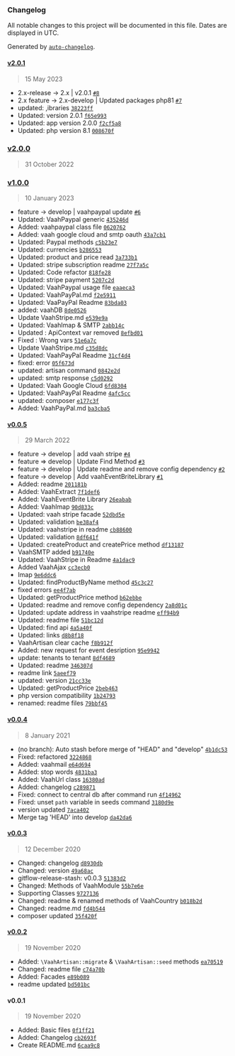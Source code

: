 ### Changelog

All notable changes to this project will be documented in this file. Dates are displayed in UTC.

Generated by [`auto-changelog`](https://github.com/CookPete/auto-changelog).

#### [v2.0.1](https://github.com/webreinvent/vaahextend/compare/v2.0.0...v2.0.1)

> 15 May 2023

- 2.x-release -&gt; 2.x | v2.0.1 [`#8`](https://github.com/webreinvent/vaahextend/pull/8)
- 2.x feature -&gt; 2.x-develop | Updated packages php81 [`#7`](https://github.com/webreinvent/vaahextend/pull/7)
- updated: ,ibraries [`38223ff`](https://github.com/webreinvent/vaahextend/commit/38223ff3fe5693b160d444e75c471399d11e74aa)
- Updated: version 2.0.1 [`f65e993`](https://github.com/webreinvent/vaahextend/commit/f65e9934b850e43f16d5d3097475b6e133122e27)
- Updated: app version 2.0.0 [`f2cf5a8`](https://github.com/webreinvent/vaahextend/commit/f2cf5a89831cb557f6983a0706766683147f430f)
- Updated: php version 8.1 [`008670f`](https://github.com/webreinvent/vaahextend/commit/008670f3eed01b8d1f1b3db12396709a8c190966)

### [v2.0.0](https://github.com/webreinvent/vaahextend/compare/v1.0.0...v2.0.0)

> 31 October 2022

### [v1.0.0](https://github.com/webreinvent/vaahextend/compare/v0.0.5...v1.0.0)

> 10 January 2023

- feature -&gt; develop | vaahpaypal update [`#6`](https://github.com/webreinvent/vaahextend/pull/6)
- Updated: VaahPaypal generic [`435246d`](https://github.com/webreinvent/vaahextend/commit/435246dc38610c6eae126af87b7daeb4c2bf9537)
- Added: vaahpaypal class file [`0620762`](https://github.com/webreinvent/vaahextend/commit/0620762a88b154e8708e1f0759491710af1edfd2)
- Added: vaah google cloud and smtp oauth [`43a7cb1`](https://github.com/webreinvent/vaahextend/commit/43a7cb17e5e5f7b2f61f3ad248787dce280e3250)
- Updated: Paypal methods [`c5b23e7`](https://github.com/webreinvent/vaahextend/commit/c5b23e7257f20d7cc3fbfdfb6d56620749efff5e)
- Updated: currencies [`b286553`](https://github.com/webreinvent/vaahextend/commit/b286553703fbff41937a51802d08edeb2911c7d3)
- Updated: product and price read [`3a733b1`](https://github.com/webreinvent/vaahextend/commit/3a733b12a3d84bb046fc77a7600b45373632a11c)
- Updated: stripe subscription readme [`27f7a5c`](https://github.com/webreinvent/vaahextend/commit/27f7a5c6a7423553f632ba277421323cabb4ceaf)
- Updated: Code refactor [`818fe28`](https://github.com/webreinvent/vaahextend/commit/818fe288587b6992caf3e3c1c98c84633950bfe2)
- Updated: stripe payment [`5207c2d`](https://github.com/webreinvent/vaahextend/commit/5207c2d7c8da1779b800ee1ac0f9bc6725a2a6c9)
- Updated: VaahPaypal usage file [`eaaeca3`](https://github.com/webreinvent/vaahextend/commit/eaaeca3fc4c8f3db1271a360eb7fbfbfcb68f6d7)
- Updated: VaahPayPal.md [`f2e5911`](https://github.com/webreinvent/vaahextend/commit/f2e591189b2221b16e2e5b748a130d079bceab51)
- Updated: VaaPayPal Readme [`83bda03`](https://github.com/webreinvent/vaahextend/commit/83bda0398716a07c2d91737bf9eb0bf8b3d7263b)
- added: vaahDB [`8de0526`](https://github.com/webreinvent/vaahextend/commit/8de05262d78d8a84c727b9776272186dcc59a0b6)
- Update VaahStripe.md [`e539e9a`](https://github.com/webreinvent/vaahextend/commit/e539e9a95d7b74c768f318d238db3fe64abd8b14)
- Updated: VaahImap & SMTP [`2abb14c`](https://github.com/webreinvent/vaahextend/commit/2abb14cb544b8fb58271632c663ec7af11549b56)
- Updated : ApiContext var removed [`8efbd01`](https://github.com/webreinvent/vaahextend/commit/8efbd01665799bdf588b619312c2a662d7f200c2)
- Fixed : Wrong vars [`51e6a7c`](https://github.com/webreinvent/vaahextend/commit/51e6a7c2d382b8f0b58ae677bc0a9b2a724e46dc)
- Update VaahStripe.md [`c35d8dc`](https://github.com/webreinvent/vaahextend/commit/c35d8dc30de7c6c97e66ca78eb4dae8fcb86aa3c)
- Updated: VaahPayPal Readme [`31cf4d4`](https://github.com/webreinvent/vaahextend/commit/31cf4d4e763f2e527ae659b8c26add466dcb8506)
- fixed: error [`05f673d`](https://github.com/webreinvent/vaahextend/commit/05f673d24ee4a076b529ff5ec42c234cb7e31652)
- updated: artisan command [`0842e2d`](https://github.com/webreinvent/vaahextend/commit/0842e2d98331fb2fadb3a4c8c9efa84b0a71e430)
- updated: smtp response [`c5d0292`](https://github.com/webreinvent/vaahextend/commit/c5d0292ceb8e66dd7fb2fdd19a7f142236d1e46f)
- Updated: Vaah Google Cloud [`6fd8304`](https://github.com/webreinvent/vaahextend/commit/6fd8304ab92f63ec28e8f21b7c8a8bf0008a98e1)
- Updated: VaahPayPal Readme [`4afc5cc`](https://github.com/webreinvent/vaahextend/commit/4afc5cc626130d49808255f93da247be23f219fa)
- updated: composer [`e177c3f`](https://github.com/webreinvent/vaahextend/commit/e177c3f8b316f541ede127388cb83993ab8cc705)
- Added: VaahPayPal.md [`ba3cba5`](https://github.com/webreinvent/vaahextend/commit/ba3cba55f8d7b340e835ece67a02c54ae446a492)

#### [v0.0.5](https://github.com/webreinvent/vaahextend/compare/v0.0.4...v0.0.5)

> 29 March 2022

- feature -&gt; develop | add vaah stripe [`#4`](https://github.com/webreinvent/vaahextend/pull/4)
- feature =&gt; develop | Update Find Method [`#3`](https://github.com/webreinvent/vaahextend/pull/3)
- feature -&gt; develop | Update readme and remove config dependency [`#2`](https://github.com/webreinvent/vaahextend/pull/2)
- feature -&gt; develop | Add vaahEventBriteLibrary [`#1`](https://github.com/webreinvent/vaahextend/pull/1)
- Added: readme [`201181b`](https://github.com/webreinvent/vaahextend/commit/201181b367be0c864c724746f5e6eb4d48e372f7)
- Added: VaahExtract [`7f1def6`](https://github.com/webreinvent/vaahextend/commit/7f1def691d257b0293a8d3f6f49b6d512352f44a)
- Added: VaahEventBrite Library [`26eabab`](https://github.com/webreinvent/vaahextend/commit/26eababde7393ee2c356c1ed71fe5cadb5f10687)
- Added: VaahImap [`90d833c`](https://github.com/webreinvent/vaahextend/commit/90d833c208763da89328d75e9146d952eca9144a)
- Updated: vaah stripe facade [`52dbd5e`](https://github.com/webreinvent/vaahextend/commit/52dbd5e1930691c2588eb6270c98e953077fcd72)
- Updated: validation [`be38af4`](https://github.com/webreinvent/vaahextend/commit/be38af41fb795ccb3309835df26ce22974ea3614)
- Updated: vaahstripe in readme [`cb88600`](https://github.com/webreinvent/vaahextend/commit/cb886000d5d61ad27ae0f80fac14cf3f331db526)
- Updated: validation [`8df641f`](https://github.com/webreinvent/vaahextend/commit/8df641fa5c45981411eefbf98495df97d581dffc)
- Updated: createProduct and createPrice method [`df13187`](https://github.com/webreinvent/vaahextend/commit/df13187fc2e41475bcd8f2a63ae5467acf278d25)
- VaahSMTP added [`b91740e`](https://github.com/webreinvent/vaahextend/commit/b91740ee08be394a135634dc2e1ddd6a23fd5274)
- Updated: VaahStripe in Readme [`4a1dac9`](https://github.com/webreinvent/vaahextend/commit/4a1dac9b97a77a488f188d1b54279a7cb53651f3)
- Added VaahAjax [`cc3ecb0`](https://github.com/webreinvent/vaahextend/commit/cc3ecb0f2a59786fa8bc756b5bb203da8e665d31)
- Imap [`9e6ddc6`](https://github.com/webreinvent/vaahextend/commit/9e6ddc6e89a74137bd79b38ae29be21cec0d5c85)
- Updated: findProductByName method [`45c3c27`](https://github.com/webreinvent/vaahextend/commit/45c3c27d514b94873f32e47501581b3d7751bab4)
- fixed errors [`ee4f7ab`](https://github.com/webreinvent/vaahextend/commit/ee4f7ab6f3f493d215574771e1351d761b4cd92f)
- Updated: getProductPrice method [`b62ebbe`](https://github.com/webreinvent/vaahextend/commit/b62ebbe11d7de42fba83a9e0174c3332336bb4e0)
- Updated: readme and remove config dependency [`2a8d01c`](https://github.com/webreinvent/vaahextend/commit/2a8d01cdf3d3508fe988ba7601b6fc53d74c1d15)
- Updated: update address in vaahstripe readme [`eff94b9`](https://github.com/webreinvent/vaahextend/commit/eff94b9ff711c8a2d9164889fc0a7ea036df394d)
- Updated: readme file [`51bc12d`](https://github.com/webreinvent/vaahextend/commit/51bc12da92fb755bcdbbfe24a9722be6dc5778cc)
- Updated: find api [`4a5a40f`](https://github.com/webreinvent/vaahextend/commit/4a5a40f011896f39380afae7bd71cfc8df83cf51)
- Updated: links [`d8b8f18`](https://github.com/webreinvent/vaahextend/commit/d8b8f18b8c45bcf32e629ca0933c14c56abdd258)
- VaahArtisan clear cache [`f8b912f`](https://github.com/webreinvent/vaahextend/commit/f8b912f54e79219e79c3fa819352334b7158b6cc)
- Added: new request for event desription [`95e9942`](https://github.com/webreinvent/vaahextend/commit/95e9942dbe3dd3fd48087b97078f2cfe38c7df7d)
- update: tenants to tenant [`8df4689`](https://github.com/webreinvent/vaahextend/commit/8df468960a4775522a8f242828956351ab148e4c)
- Updated: readme [`346307d`](https://github.com/webreinvent/vaahextend/commit/346307d70caa0b35e4e5753b165e904f8e6f7cc5)
- readme link [`5aeef79`](https://github.com/webreinvent/vaahextend/commit/5aeef799256df360d73d0873d89bf57826d8f4ee)
- updated: version [`21cc33e`](https://github.com/webreinvent/vaahextend/commit/21cc33e976fa5f490b85ba1584718df9e691d712)
- Updated: getProductPrice [`2beb463`](https://github.com/webreinvent/vaahextend/commit/2beb463e5ea151f456bc8e431e6fcd941c584e57)
- php version compatibility [`1b24793`](https://github.com/webreinvent/vaahextend/commit/1b247930908d8f258474b1357e8c21aa1294c107)
- renamed: readme files [`79bbf45`](https://github.com/webreinvent/vaahextend/commit/79bbf45017576ec0bf5f896488e8b3df858524ce)

#### [v0.0.4](https://github.com/webreinvent/vaahextend/compare/v0.0.3...v0.0.4)

> 8 January 2021

- (no branch): Auto stash before merge of "HEAD" and "develop" [`4b1dc53`](https://github.com/webreinvent/vaahextend/commit/4b1dc53067d8aeb17407fd488f9b612712089b20)
- Fixed: refactored [`3224868`](https://github.com/webreinvent/vaahextend/commit/3224868814352567e55619b906cca371c9603bd0)
- Added: vaahmail [`e64d694`](https://github.com/webreinvent/vaahextend/commit/e64d69437d182af9fac8789bc45eddf34abee983)
- Added: stop words [`4831ba3`](https://github.com/webreinvent/vaahextend/commit/4831ba3084bc9f187c7b9bcf642835c594c603c2)
- Added: VaahUrl class [`16380ad`](https://github.com/webreinvent/vaahextend/commit/16380ad4fff7e5411255136063bb611c5014e740)
- Added: changelog [`c289871`](https://github.com/webreinvent/vaahextend/commit/c289871f317032e59730d1ace2258852780b6c7a)
- Fixed: connect to central db after command run [`4f14962`](https://github.com/webreinvent/vaahextend/commit/4f149624c376e6de6221f6f189d8289fb9a9ccbc)
- Fixed: unset `path` variable in seeds command [`3180d9e`](https://github.com/webreinvent/vaahextend/commit/3180d9e8240f3ed027db0432d99083337049b07f)
- version updated [`7aca402`](https://github.com/webreinvent/vaahextend/commit/7aca402231631427f41b991e3777f1357728f0a7)
- Merge tag 'HEAD' into develop [`da42da6`](https://github.com/webreinvent/vaahextend/commit/da42da6da61704a930a5c820f835844383a536ef)

#### [v0.0.3](https://github.com/webreinvent/vaahextend/compare/v0.0.2...v0.0.3)

> 12 December 2020

- Changed: changelog [`d8930db`](https://github.com/webreinvent/vaahextend/commit/d8930dbb6b4ffbe2c433084dded239f351430d57)
- Changed: version [`49a68ac`](https://github.com/webreinvent/vaahextend/commit/49a68acd24d7734667032adf48934f18db28cb74)
- gitflow-release-stash: v0.0.3 [`51383d2`](https://github.com/webreinvent/vaahextend/commit/51383d28e8baa566fe86f42b1fad16781f31f77a)
- Changed: Methods of VaahModule [`55b7e6e`](https://github.com/webreinvent/vaahextend/commit/55b7e6ec47206522816350d3c04452b1b2cd67b2)
- Supporting Classes [`9727136`](https://github.com/webreinvent/vaahextend/commit/9727136df98e22f8545ad9c470fe9b4a9dd572f1)
- Changed: readme & renamed methods of VaahCountry [`b018b2d`](https://github.com/webreinvent/vaahextend/commit/b018b2dac247feead3b9ccb2930db65a4e4bb2b7)
- Changed: readme.md [`fd4b544`](https://github.com/webreinvent/vaahextend/commit/fd4b5444ea65ab9e3cac979c1b1a053a3ad29e07)
- composer updated [`35f420f`](https://github.com/webreinvent/vaahextend/commit/35f420f3a151bb1d2326f5f057c11ae715299eb4)

#### [v0.0.2](https://github.com/webreinvent/vaahextend/compare/v0.0.1...v0.0.2)

> 19 November 2020

- Added: `\VaahArtisan::migrate` & `\VaahArtisan::seed` methods [`ea70519`](https://github.com/webreinvent/vaahextend/commit/ea70519bb0946db3db3d30463c35f2dcb1596e8a)
- Changed: readme file [`c74a70b`](https://github.com/webreinvent/vaahextend/commit/c74a70bcffdc17b1a06c00a69af5da9d77e2281b)
- Added: Facades [`e89b089`](https://github.com/webreinvent/vaahextend/commit/e89b089c1850082b8c52141cd403324065e3555e)
- readme updated [`bd501bc`](https://github.com/webreinvent/vaahextend/commit/bd501bc96f59098d5b13cdb85a85d9cd16fcd7b6)

#### v0.0.1

> 19 November 2020

- Added: Basic files [`0f1ff21`](https://github.com/webreinvent/vaahextend/commit/0f1ff21a97590e942b304f5a3e09601d129eef64)
- Added: Changelog [`cb2693f`](https://github.com/webreinvent/vaahextend/commit/cb2693f6e21c843873cd9ab5154b1cba76e3ee47)
- Create README.md [`6caa9c8`](https://github.com/webreinvent/vaahextend/commit/6caa9c81cc0e291d9706b984cd1e57032dd140df)
